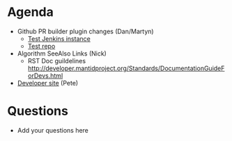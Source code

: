 Agenda
======

* Github PR builder plugin changes (Dan/Martyn)
   * [Test Jenkins instance](http://builds.mantidproject.org:5001/)
   * [Test repo](https://github.com/dannixon/test)
* Algorithm SeeAlso Links (Nick)
  * RST Doc guildelines http://developer.mantidproject.org/Standards/DocumentationGuideForDevs.html
* [Developer site](http://developer.mantidproject.org/) (Pete)

Questions
=========

* Add your questions here
